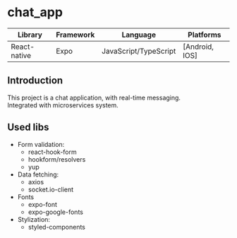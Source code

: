 # chat_app

<!-- icon-->

| Library      | Framework | Language              | Platforms      |
| ------------ | --------- | --------------------- | -------------- |
| React-native | Expo      | JavaScript/TypeScript | [Android, IOS] |

## Introduction

This project is a chat application, with real-time messaging.
<br/>
Integrated with microservices system.

## Used libs
- Form validation:
  - react-hook-form
  - hookform/resolvers
  - yup
- Data fetching:
  - axios
  - socket.io-client
- Fonts
  - expo-font
  - expo-google-fonts
- Stylization:
  - styled-components
